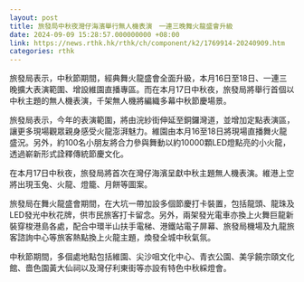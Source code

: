 ```yaml
---
layout: post
title: 旅發局中秋夜灣仔海濱舉行無人機表演　一連三晚舞火龍盛會升級
date: 2024-09-09 15:28:57.000000000 +08:00
link: https://news.rthk.hk/rthk/ch/component/k2/1769914-20240909.htm
categories: rthk
---
```


旅發局表示，中秋節期間，經典舞火龍盛會全面升級，本月16日至18日、一連三晚擴大表演範圍、增設維園直播專區。而在本月17日中秋夜，旅發局將舉行首個以中秋主題的無人機表演，千架無人機將編織多幕中秋節慶場景。

旅發局表示，今年的表演範圍，將由浣紗街伸延至銅鑼灣道，並增加定點表演區，讓更多現場觀眾親身感受火龍澎湃魅力。維園由本月16至18日將現場直播舞火龍盛況。另外，約100名小朋友將合力參與舞動以約10000顆LED燈點亮的小火龍，透過嶄新形式詮釋傳統節慶文化。

在本月17日中秋夜，旅發局將首次在灣仔海濱呈獻中秋主題無人機表演。維港上空將出現玉兔、火龍、燈籠、月餅等圖案。

旅發局在舞火龍盛會期間，在大坑一帶加設多個節慶打卡裝置，包括龍頭、龍珠及LED發光中秋花牌，供市民旅客打卡留念。另外，兩架發光電車亦換上火舞巨龍新裝穿梭港島各處，配合中環半山扶手電梯、港鐵站電子屏幕、旅發局機場及九龍旅客諮詢中心等旅客熱點換上火龍主題，煥發全城中秋氣氛。

中秋節期間，多個處地點包括維園、尖沙咀文化中心、青衣公園、美孚饒宗頤文化館、嗇色園黃大仙祠以及灣仔利東街等亦設有特色中秋綵燈會。
